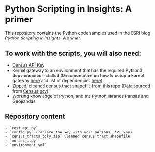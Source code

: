 # Python Scripting in Insights: A primer
This repository contains the Python code samples used in the ESRI blog *Python Scripting in Insights: A primer*.

## To work with the scripts, you will also need:
- [Census API Key](https://www.census.gov/data/developers/guidance/api-user-guide.html)
- Kernel gateway to an environment that has the required Python3 dependencies installed (Documentation on how to setup a Kernel gateway [here]((https://github.com/Esri/insights-scripting-guide)) and list of dependencies [here](environment.yml))
- Zipped, cleaned census tract shapefile from this repo (Data sourced from [Census.gov](https://www.census.gov/geographies/mapping-files/time-series/geo/carto-boundary-file.html))
- Working knowledge of Python, and the Python libraries Pandas and Geopandas

## Repository content
    - `rest_api.py`
    - `config.py` (replace the key with your personal API key)
    - `census_tracts_poly.zip` Cleaned census tract shapefile
    - `morans_i.py`
    - `environment.yml`